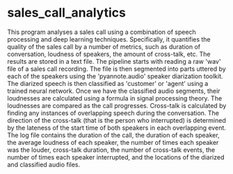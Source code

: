 # sales_call_analytics
This program analyses a sales call using a combination of speech processing and deep learning techniques. Specifically, it quantifies the quality of the sales call by a number of metrics, such as duration of conversation, loudness of speakers, the amount of cross-talk, etc. The results are stored in a text file.
The pipeline starts with reading a raw 'wav' file of a sales call recording. The file is then segmented into parts uttered by each of the speakers using the 'pyannote.audio' speaker diarization toolkit. The diarized speech is then classified as 'customer' or 'agent' using a trained neural network. 
Once we have the classified audio segments, their loudnesses are calculated using a formula in signal processing theory. The loudnesses are compared as the call progresses.
Cross-talk is calculated by finding any instances of overlapping speech during the conversation. The direction of the cross-talk (that is the person who interrupted) is determined by the lateness of the start time of both speakers in each overlapping event.
The log file contains the duration of the call, the duration of each speaker, the average loudness of each speaker, the number of times each speaker was the louder, cross-talk duration, the number of cross-talk events, the number of times each speaker interrupted, and the locations of the diarized and classified audio files.   
